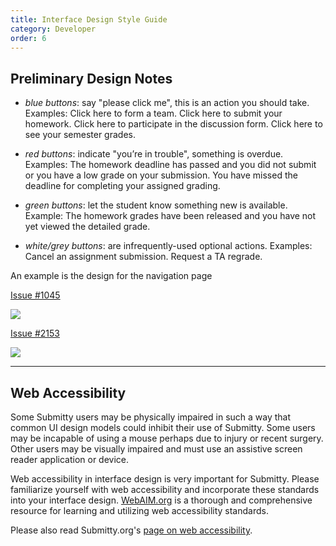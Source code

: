 ```yaml
---
title: Interface Design Style Guide
category: Developer
order: 6
---
```


## Preliminary Design Notes

* *blue buttons*: say "please click me", this is an action you should
   take.  Examples: Click here to form a team.  Click here to submit
   your homework.  Click here to participate in the discussion form.
   Click here to see your semester grades.

* *red buttons*: indicate "you’re in trouble", something is overdue.
   Examples: The homework deadline has passed and you did not submit
   or you have a low grade on your submission.  You have missed the
   deadline for completing your assigned grading.

* *green buttons*: let the student know something new is available.
   Example: The homework grades have been released and you have not
   yet viewed the detailed grade.

* *white/grey buttons*: are infrequently-used optional actions.
   Examples: Cancel an assignment submission.  Request a TA regrade.


An example is the design for the navigation page

[Issue #1045](https://github.com/Submitty/Submitty/issues/1045)

![](https://i.imgur.com/TVk9qpy.jpg)

[Issue #2153](https://github.com/Submitty/Submitty/issues/2153)

![](https://i.imgur.com/suqhXhi.png)

---
## Web Accessibility
Some Submitty users may be physically impaired in such a way that common UI
design models could inhibit their use of Submitty.  Some users may be incapable
of using a mouse perhaps due to injury or recent surgery.  Other users may be
visually impaired and must use an assistive screen reader application or device.

Web accessibility in interface design is very important for Submitty.  Please
familiarize yourself with web accessibility and incorporate these standards into
your interface design.  [WebAIM.org](https://webaim.org/intro/) is a thorough
and comprehensive resource for learning and utilizing web accessibility
standards.

Please also read Submitty.org's [page on web accessibility](web_accessibility).
